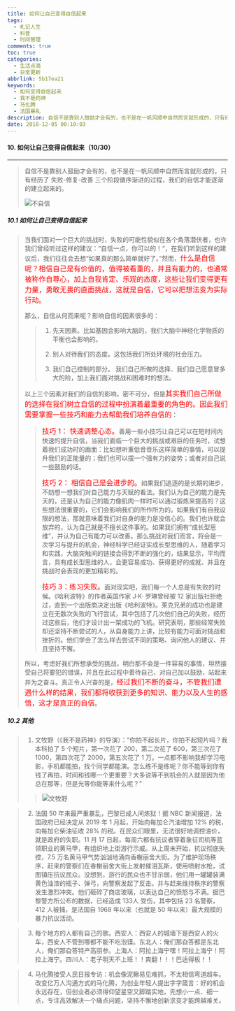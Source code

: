 ```yaml
---
title: 如何让自己变得自信起来
tags:
  - 札记人生
  - 科普
  - 时间管理
comments: true
toc: true
categories:
  - 生活点滴
  - 日常更新
abbrlink: 5b17ea21
keywords:
  - 如何变得自信起来
  - 我不是药神
  - 马化腾
  - 法国暴乱
description: 自信不是靠别人鼓励才会有的，也不是在一帆风顺中自然而言就形成的，只有经历了 失败-修复-改善 三个阶段循序渐进的过程，我们的自信才能逐渐的建立起来的。
date: 2018-12-05 00:10:03
---
```

<script type="text/javascript" src="/js/src/bai.js"></script>

#### 10. 如何让自己变得自信起来（10/30）
---
> 自信不是靠别人鼓励才会有的，也不是在一帆风顺中自然而言就形成的，只有经历了 失败-修复-改善 三个阶段循序渐进的过程，我们的自信才能逐渐的建立起来的。
>
> ![不自信](/images/150/006tNbRwgy1fxvefw42d3j30hs0buq45.jpg)

##### 10.1 如何让自己变得自信起来
> 当我们面对一个巨大的挑战时，失败的可能性貌似在各个角落潜伏者，也许我们曾经听过这样的建议：“自信一点，你可以的！“，在我们听到这样的建议后，我们往往会去想“如果真的那么简单就好了。”然而，<font color="red" size=3>什么是自信呢？相信自己是有价值的，值得被看重的，并且有能力的，也通常被称作自尊心，加上自我肯定、乐观的态度，这些让我们变得更有力量，勇敢无畏的直面挑战，这就是自信，它可以把想法变为实际行动。</font>
>
> 那么，自信从何而来呢？影响自信的因素很多的：
>>
>> 1. 先天因素。比如基因会影响大脑的，我们大脑中神经化学物质的平衡也会影响的。
>>
>> 2. 别人对待我们的态度。这包括我们所处环境的社会压力。
>>
>> 3. 我们自己控制的部分。 我们自己所做的选择、我们自己愿意冒多大的险，加上我们面对挑战和困难时的想法。
>
> 以上三个因素对我们的自信的影响，密不可分，但是<font color="red" size=3>其实我们自己所做的选择在我们树立自信的过程中扮演着最重要的角色的。因此我们需要掌握一些技巧和能力去帮助我们培养自信的</font>：
>>
>> <font color="red" size=3>技巧 1： 快速调整心态。</font>善用一些小技巧让自己可以在短时间内快速的提升自信，当我们面临一个巨大的挑战或艰巨的任务时，试想着我们成功时的画面：比如想听重低音音乐这样简单的事情，可以提升我们的正能量的；我们也可以摆一个强有力的姿势；或者对自己说一些鼓励的话。
>>
>> <font color="red" size=3>技巧 2： 相信自己是会进步的。</font>如果我们追逐的是长期的进步，不妨想一想我们对自己能力与天赋的看法。我们认为自己的能力是先天的，还是认为自己的能力像肌肉一样时可以通过锻炼来提高的？这些想法很重要的，它们会影响我们的所作所为的。如果我们有自我设限的想法，那就意味着我们对自身的能力是没信心的。我们也许就会放弃的，认为自己就是不擅长这件事的。如果我们拥有“成长型思维”，并认为自己有能力可以改善。那么挑战对我们而言，将会是一次学习与提升的机会，神经科学已经证实成长型思维的人，随着学习和实践，大脑突触间的链接会得到不断的强化的，结果显示，平均而言，具有成长型思维的人，会更容易成功、获得更好的成就、并且在挑战时会表现的更加精彩的。
>>
>> <font color="red" size=3>技巧 3：练习失败。</font>面对现实吧，我们每一个人总是有失败的时候。《哈利波特》的作者英国作家 J·K· 罗琳曾经被 12 家出版社拒绝过，直到一个出版商决定出版《哈利波特》。莱克兄弟的成功也是建立在无数次失败的飞行尝试，其中包括了几次他们自己的失败，经历过这些后，他们才设计出一架成功的飞机。研究表明，那些经常失败却还坚持不断尝试的人，从自身能力上讲，比较有能力可面对挑战和挫折的。他们学会了怎么样去尝试不同的策略、询问他人的建议、并且坚持不懈。
>
> 所以，考虑好我们所想承受的挑战，明白那不会是一件容易的事情，坦然接受自己将要犯的错误，并且在此过程中善待自己，对自己加以鼓励，站起来并为之奋斗。真正令人兴奋的是，<font color="red" size=3>经过我们不断的奋斗，不管我们遭遇什么样的结果，我们都将收获到更多的知识、能力以及人生的感悟，这才是真正的自信</font>。

##### 10.2 其他
> 1. 文牧野（《我不是药神》的导演）：”你拍不起长片，你拍不起短片吗？我本科拍了 5 个短片，第一次花了 200，第二次花了 600，第三次花了 1000，第四次花了 2000，第五次花了 1 万。一点都不影响我却学习电影，手机都能拍，找个同学都能演。怎么练不是练呢？你不能等到你有钱了再拍，时间和钱哪一个更重要？大多说等不到机会的人就是因为他总在那等，但是光等你能等来什么呢？”
>>
>> ![文牧野](/images/150/006tNbRwgy1fxvfow2nscj30dz0lndk3.jpg)

> 2. 法国 50 年来最严重暴乱，巴黎已成人间炼狱！据 NBC 新闻报道，法国政府已经决定从 2019 年 1 月起，开始向每加仑汽油增加 12% 的税，向每加仑柴油征收 28% 的税。在民众们眼里，无法很好地调控油价，就是政府的失职。11 月 17 日起，每周六都有抗议者穿着象征司机等蓝领职业的黄马甲，有组织地上街游行示威。从上周末开始，抗议彻底失控，7.5 万名黄马甲气势汹汹地涌向香榭丽舍大街。为了维护现场秩序，赶来的警察们在香榭丽舍大街上发射催泪瓦斯，使用喷射水枪，试图镇压抗议民众。没想到，游行的民众也不甘示弱，他们用一罐罐装满黄色油漆的瓶子、弹弓，向警察发起了反击。并与赶来维持秩序的警察发生激烈冲突。他们砸碎了商店玻璃，以表达自己的愤怒与不满。据巴黎警方所公布的数据，已经造成 133人 受伤，其中包括 23 名警察，412 人被捕，是法国自 1968 年以来（也就是 50 年以来）最大规模的暴力抗议活动。

> 3. 每个地方的人都有自己的歌。西安人：西安人的城墙下是西安人的火车，西安人不管到哪都不能不吃泡馍。东北人：俺们那旮答都是东北人，俺们那旮答特产高丽参。上海人：阿拉上海宁嘿！阿拉上海宁！阿拉上海宁。四川人：老子明天不上班！！爽翻！！！巴适得板！！

> 4. 马化腾接受人民日报专访：机会像泥鳅易见难抓，不太相信弯道超车。改变亿万人沟通方式的马化腾，为创业年轻人提出字字箴言：好的机会永远存在，但创业者必须得仰望星空又脚踏实地，先想小一点、细一点，专注高效解决一个痛点问题，坚持不懈地创新求变才能跨越难关。

